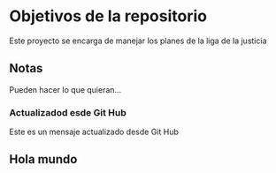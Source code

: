 # Objetivos de la repositorio

Este proyecto se encarga de manejar los planes de la liga de la justicia


## Notas
Pueden hacer lo que quieran...

### Actualizadod esde Git Hub
Este es un mensaje actualizado desde Git Hub

## Hola mundo 
